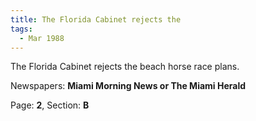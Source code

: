 ```yaml
---  
title: The Florida Cabinet rejects the  
tags:  
  - Mar 1988  
---  
```

  
The Florida Cabinet rejects the beach horse race plans.  
  
Newspapers: **Miami Morning News or The Miami Herald**  
  
Page: **2**, Section: **B** 
